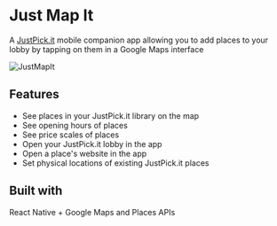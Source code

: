 # Just Map It

A [JustPick.it](https://github.com/sekaru/justpickit) mobile companion app allowing you to add places to your lobby by tapping on them in a Google Maps interface

![JustMapIt](https://s17.postimg.org/719fzt0hr/jmi4.png)

## Features
* See places in your JustPick.it library on the map
* See opening hours of places
* See price scales of places
* Open your JustPick.it lobby in the app
* Open a place's website in the app
* Set physical locations of existing JustPick.it places

## Built with
React Native + Google Maps and Places APIs
